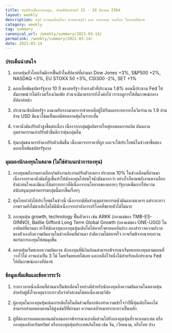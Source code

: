 ```yaml
---
title: สรุปประเด็นการลงทุน, ก่อนสัปดาห์วันที่ 15 - 19 มีนาคม 2564
layout: weekly
description: สรุป ความเคลื่อนไหว ทางเศรษฐกิจ และ การลงทุน รอบโลก ในรอบสัปดาห์
category: weekly
tag: summary
canonical_url: /weekly/summary/2021-03-14/
permalink: /weekly/summary/2021-03-14/
date: 2021-03-14
---
```


### ประเด็นน่าสนใจ

1. ตลาดหุ้นทั่วโลกเริ่มมีการฟื้นตัวในสัปดาห์ที่ผ่านมา Dow Jones +3%, S&P500 +2%, NASDAQ +3%, EU STOXX 50 +3%, CSI300 -2%,  SET +1% 

2. ดอกเบี้ยพันธบัตรรัฐบาล 10 ปี ของสหรัฐฯ ยังทรงตัวที่ประมาณ 1.6% ตอนนี้ประธาน Fed ให้สัมภาษณ์ว่าไม่กังวลเรื่องเงินเฟ้อ ส่วนจะมีมาตรการยังไงต่อไป เรารอดูการให้สัมภาษณ์กลางสัปดาห์หน้า

3. ประธานาธิบดีสหรัฐฯ ลงนามรับรองมาตรการช่วยเหลือผู้ได้รับผลกระทบจากโควิดจำนวน 1.9 ล้านล้าน USD มีแนวโน้มเป็นผลดีต่อตลาดหุ้นในระยะสั้น

4. ราคาน้ำมันปรับตัวสูงขึ้นต่อเนื่อง เนื่องจากกลุ่มผู้ผลิตรายใหญ่ยอมลดการผลิต ดันตลาดอุตสาหกรรมเก่าปรับตัวขึ้นดีกว่าหุ้นกลุ่มอื่น

5. หุ้นกลุ่มธนาคารยังคงปรับตัวเพิ่มขึ้น เนื่องมาจากราคาที่ถูก และจะได้ประโยชน์ในช่วงขาขึ้นของดอกเบี้ยพันธบัตรรัฐบาล

### มุมมองนักลงทุนในตลาด (ไม่ใช่คำแนะนำการลงทุน)

1. กองทุนพลังงานทางเลือก/พลังงานสะอาดปรับตัวลงแรง ประมาณ 10% ในช่วงเดือนที่ผ่านมา เนื่องจากราคาน้ำมันที่สูงขึ้นทำให้นักลงทุนไปสนใจน้ำมันมากกว่า อย่างไรก็ตามพลังงานทางเลือกยังน่าสนใจและมีแนวโน้มระยะยาวที่ดีเนื่องจากนโยบาลของหลายๆ รัฐบาลเพิ่มการให้ความสนับสนุนอุตสาหกรรมกลุ่มนี้มากขึ้นเรื่อยๆ

2. หุ้นไทยกำลังได้ประโยชน์ในช่วงนี้ เนื่องจากมีสัดส่วนอุตสาหกรรมน้ำมันและธนาคาร แต่ระยะยาวภาพรวมยังไม่น่าเติบโตได้ดีนักเนื่องจากกำลังการบริโภคที่ขยายตัวได้ไม่มาก

3. กองทุนหุ้น growth, technology ฟื้นตัวแรง เช่น ARKK (กองแม่ของ TMB-ES-GINNO), Baillie Gifford Long Term Global Growth (กองแม่ของ ONE-UGG) ในอาทิตย์ที่ผ่านมา ทำให้นักลงทุนกองทุนหุ้นเติบโตได้หายใจหายคอกันบ้าง ลองสำรวจความกังวลของตัวเองถึงความผันผวนในช่วงเดือนที่ผ่านมา ถ้ามีความไม่สบายใจ อาจเริ่มพิจารณาทบทวนพอร์ตการลงทุนให้สมดุลขึ้น

4. ตลาดหุ้นเริ่มชะลอความผันผวน นักลงทุนที่มีเงินก้อนสามารถพิจารณาเริ่มทยอยลงทุนตามแผนที่วางไว้ได้ อาจแบ่งเป็น 3 ไม้ โดยเริ่มทยอยได้เลย และเหลือไว้หนึ่งไม้สำหรับหลังประธาน Fed ให้สัมภาษณ์กลางสัปดาห์

### ข้อมูลเพิ่มเติมและข้อควรระวัง

1. ระยะเวลาหนึ่งเดือนที่ผ่านมาเป็นข้อเตือนใจอย่างดีสำหรับนักลงทุนถึงความผันผวนในตลาดหุ้น สำหรับผู้ตั้งใจลงทุนระยะยาวถือว่ายังสะสมได้ต่อเนื่องตามวินัย 

2. ผู้ลงทุนในกองทุนหุ้นเน้นการเติบโตในสัดส่วนที่มากต้องทำความเข้าใจว่าปีนี้หุ้นเติบโตคงไม่สามารถทำผลตอบแทนได้สูงเช่นปีที่ผ่านมา ควรมองเป้าหมายระยะยาวเป็นหลัก 

3. ผู้ที่ต้องการผลตอบแทนสม่ำเสมออาจพิจารณาแบ่งสัดส่วนไปยังกองทุนหุ้นที่ราคาเหมาะสม หรือกองทุนอสังหาริมทรัพย์ หรือกองทุนหุ้นประเทศเกิดใหม่ เช่น จีน, เวียดนาม, หรือไทย บ้าง
